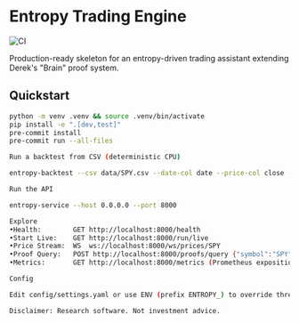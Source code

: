 # Entropy Trading Engine

![CI](https://github.com/<YOUR_GH_USER_OR_ORG>/entropy-trading-engine/actions/workflows/ci.yml/badge.svg)

Production-ready skeleton for an entropy-driven trading assistant extending Derek's "Brain" proof system.

## Quickstart
```bash
python -m venv .venv && source .venv/bin/activate
pip install -e ".[dev,test]"
pre-commit install
pre-commit run --all-files

Run a backtest from CSV (deterministic CPU)

entropy-backtest --csv data/SPY.csv --date-col date --price-col close --no-gpu --capital 100000

Run the API

entropy-service --host 0.0.0.0 --port 8000

Explore
•Health:        GET http://localhost:8000/health
•Start Live:    GET http://localhost:8000/run/live
•Price Stream:  WS  ws://localhost:8000/ws/prices/SPY
•Proof Query:   POST http://localhost:8000/proofs/query {"symbol":"SPY","entropy_range":[0.045,0.2]}
•Metrics:       GET http://localhost:8000/metrics (Prometheus exposition)

Config

Edit config/settings.yaml or use ENV (prefix ENTROPY_) to override thresholds, DB URL, symbols.

Disclaimer: Research software. Not investment advice.
